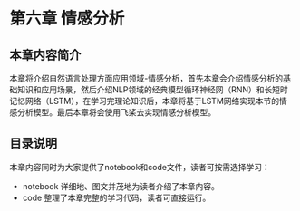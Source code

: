 # 第六章 情感分析

## 本章内容简介
本章将介绍自然语言处理方面应用领域-情感分析，首先本章会介绍情感分析的基础知识和应用场景，然后介绍NLP领域的经典模型循环神经网（RNN）和长短时记忆网络（LSTM），在学习完理论知识后，本章将基于LSTM网络实现本节的情感分析模型。最后本章将会使用飞桨去实现情感分析模型。

## 目录说明
本章内容同时为大家提供了notebook和code文件，读者可按需选择学习：
- notebook 详细地、图文并茂地为读者介绍了本章内容。
- code 整理了本章完整的学习代码，读者可直接运行。
